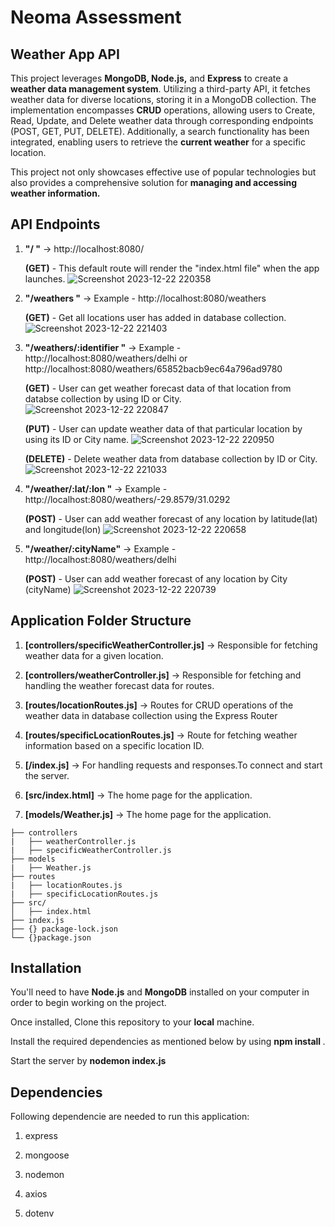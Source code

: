 # Neoma Assessment

## Weather App API

This project leverages **MongoDB, Node.js,** and **Express** to create a **weather data management system**. Utilizing a third-party API, it fetches weather data for diverse locations, storing it in a MongoDB collection.
The implementation encompasses **CRUD** operations, allowing users to Create, Read, Update, and Delete weather data through corresponding endpoints (POST, GET, PUT, DELETE).
Additionally, a search functionality has been integrated, enabling users to retrieve the **current weather** for a specific location.

This project not only showcases effective use of popular technologies but also provides a comprehensive solution for **managing and accessing weather information.**

## API Endpoints 
1. **"/ "** ->   http://localhost:8080/
   
   **(GET)** - This default route will render the "index.html file" when the app launches.
   ![Screenshot 2023-12-22 220358](https://github.com/parthojha12/Neoma-Assessment/assets/112394456/c43fe970-bc02-4287-9936-7a3dd2f1c6a3)

4. **"/weathers "** -> Example - http://localhost:8080/weathers

    **(GET)** - Get all locations user has added in database collection.
   ![Screenshot 2023-12-22 221403](https://github.com/parthojha12/Neoma-Assessment/assets/112394456/263d9c9f-c5f9-4950-90c7-b5f2c8684ae1)
   
6. **"/weathers/:identifier "** ->  Example - http://localhost:8080/weathers/delhi or http://localhost:8080/weathers/65852bacb9ec64a796ad9780
   
   **(GET)** - User can get weather forecast data of that location from databse collection by using ID or City.
![Screenshot 2023-12-22 220847](https://github.com/parthojha12/Neoma-Assessment/assets/112394456/37aac0e9-1f74-4d72-818d-d4e376ad6aac)
   
   **(PUT)** - User can update weather data of that particular location by using its ID or City name.
![Screenshot 2023-12-22 220950](https://github.com/parthojha12/Neoma-Assessment/assets/112394456/1c17662f-5d98-47fc-8814-24588e4c679c)

   **(DELETE)** - Delete weather data from database collection by ID or City.
![Screenshot 2023-12-22 221033](https://github.com/parthojha12/Neoma-Assessment/assets/112394456/1da73310-5bae-45e7-ae71-a1d41c959e22)

8. **"/weather/:lat/:lon "** ->  Example - http://localhost:8080/weathers/-29.8579/31.0292

   **(POST)** - User can add weather forecast of any location by latitude(lat) and longitude(lon)
![Screenshot 2023-12-22 220658](https://github.com/parthojha12/Neoma-Assessment/assets/112394456/58d18e57-2d18-44d2-85a6-9c65da32b3ec)

9. **"/weather/:cityName"** ->  Example - http://localhost:8080/weathers/delhi

   **(POST)** - User can add weather forecast of any location by City (cityName)
![Screenshot 2023-12-22 220739](https://github.com/parthojha12/Neoma-Assessment/assets/112394456/26109ea4-d30e-4ee9-8e2d-93c6ccd61b01)


## Application Folder Structure
1. **[controllers/specificWeatherController.js]** -> Responsible for fetching weather data for a given location.

2. **[controllers/weatherController.js]** -> Responsible for fetching and handling the weather forecast data for routes.

3. **[routes/locationRoutes.js]** -> Routes for CRUD operations of the weather data in database collection using the Express Router

4. **[routes/specificLocationRoutes.js]** -> Route for fetching weather information based on a specific location ID.

5. **[/index.js]** ->  For handling requests and responses.To connect and start the server.
   
6. **[src/index.html]** -> The home page for the application.

7. **[models/Weather.js]** -> The home page for the application.
```
├── controllers
|   ├── weatherController.js
|   ├── specificWeatherController.js
├── models
|   ├── Weather.js
├── routes
|   ├── locationRoutes.js
|   ├── specificLocationRoutes.js
├── src/
│   ├── index.html 
├── index.js
├── {} package-lock.json
└── {}package.json
```

## Installation 

You'll need to have **Node.js** and **MongoDB** installed on your computer in order to begin working on the project. 

Once installed, Clone this repository to your **local** machine.

Install the required dependencies as mentioned below by using **npm install <packageName>**.

Start the server by **nodemon index.js**

## Dependencies
Following dependencie are needed to run this application: 

1. express

2. mongoose

3. nodemon

4. axios

5. dotenv

